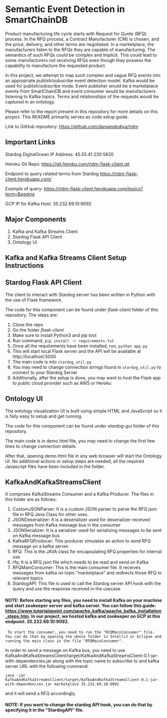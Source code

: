 # Semantic Event Detection in SmartChainDB

Product manufacturing life cycle starts with Request for Quote (RFQ) process. In the RFQ process,
a Contract Manufacturer (CM) is chosen, and the price, delivery, and other terms are negotiated.
In a marketplace, the manufacturers listen to the RFQs they are capable of manufacturing. The
semantics of such RFQs could be complex and implicit. This could lead to some manufacturers not
receiving RFQs even though they possess the capability to manufacture the requested product.

In this project, we attempt to map such complex and vague RFQ events into an appropriate
publish/subscribe event detection model. Kafka would be used for publish/subscribe mode. Event
publisher would be a marketplace events from SmartChainDB and event consumer would be manufacturers listening to Kafka topics. Terms and relationships of the requests would be captured in
an ontology.

Please refer to the report present in this repository for more details on this project. This README primarily serves as code setup guide. 

Link to GitHub repository: https://github.com/darpandodiya/rtdm

## Important Links
Stardog DigitalOcean IP Address: 45.55.41.230:5820

Heroku Git Repo: https://git.heroku.com/rtdm-flask-client.git

Endpoint to query related terms from Stardog
https://rtdm-flask-client.herokuapp.com/

Example of query:
https://rtdm-flask-client.herokuapp.com/topics?term=Bagging

GCP IP for Kafka Host: 35.232.69.10:9092

## Major Components

1. Kafka and Kafka Streams Client
2. Stardog Flask API Client
3. Ontology UI 

## Kafka and Kafka Streams Client Setup Instructions

## Stardog Flask API Client
The client to interact with Stardog server has been written in Python with the use of Flask framework. 

The code for this component can be found under *flask-client* folder of this repository. The steps are:

1. Clone the repo
2. Go the folder *flask-client* 
3. Make sure to install Python3 and pip tool
4. Run command, `pip install -r requirements.txt`
5. Once all the requirements have been installed, run, `python app.py`
6. This will start local Flask server and the API will be available at http://localhost:5000
7. The main code is into `stardog_util.py`
8. You may need to change connection strings found in `stardog_util.py` to connect to your Stardog Server
9. Additionally, after the setup is done, you may want to host the Flask app to public cloud provider such as AWS or Heroku

## Ontology UI 
The ontology visualization UI is built using simple HTML and JavaScript so it is faily easy to setup and get running. 

The code for this component can be found under *stardog-gui* folder of this repository. 

The main code is in demo.html file, you may need to change the first few lines to change connection details. 

After that, opening demo.html file in any web browser will start the Ontology UI. No additional actions or setup steps are needed, all the required Javascript files have been included in the folder. 


## KafkaAndKafkaStreamsClient

It comprises KafkaStreams Consumer and a Kafka Producer.
The files in this folder are as follows:
1. CustomJSONParser: 
    It is a custom JSON parser to parse the RFQ json file in RFQ Java Class for other uses.
2. JSONDeserializer:
    It is a deserializer used for deserializer received messages from Kafka message bus in the consumer
3. JSONSerializer:
    It is a serializer used for serializing messages to be sent on Kafka message bus
4. KafkaRFQProducer:
    This producer simulates an action to send RFQ message on a kafka server.
5. RFQ:
    This is the JAVA class for encapsulating RFQ properties for internal use
6. rfq:
    It is a RFQ json file which needs to be read and send on Kafka 
7. RFQMainConsumer:
    This is the main consumer file. It receives messages from kafka on topic "marketplace" and redirects those RFQ to relevant topics
8. StardogAPI:
    This file is used to call the Stardog server API hook with the query and use the response received in the usecase

#### NOTE: Before starting any files, you need to install Kafka on your machine and start zookeeper server and kafka server. You can follow this guide: https://www.tutorialspoint.com/apache_kafka/apache_kafka_installation_steps.htm. In our project, we hosted kafka and zookeeper on GCP at this endpoint: 35.232.69.10:9092.


``` To start the consumer, you need to run the "RFQMainConsumer" file. You can do that by opening the whole folder in IntelliJ or Eclipse and running the main class in the file "RFQMainConsumer".```


In order to send a message on Kafka bus, you need to use KafkaAndKafkaStreamsClient/target/KafkaAndKafkaStreamsClient-0.1-jar-with-dependencies.jar along with the topic name to subscribe to and kafka server URL with the following command:

```java -jar KafkaAndKafkaStreamsClient/target/KafkaAndKafkaStreamsClient-0.1-jar-with-dependencies.jar marketplace 35.232.69.10:9092```

and it will send a RFQ accordingly.

#### NOTE: If you want to change the stardog API hook, you can do that by specifying it in the "StardogAPI" file.



